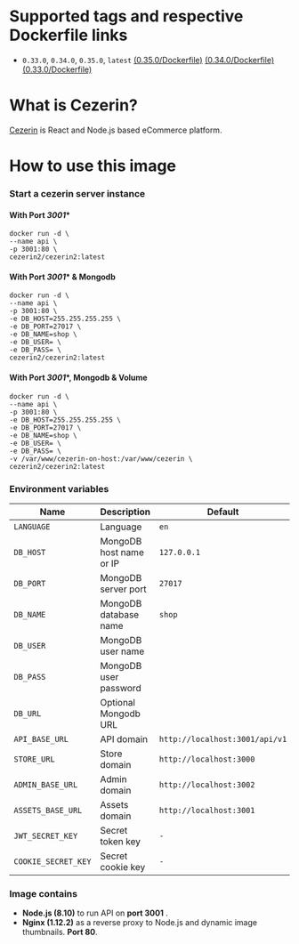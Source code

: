 # Supported tags and respective Dockerfile links

- ```0.33.0```, ```0.34.0```, ```0.35.0```, ```latest```
[(0.35.0/Dockerfile)](https://github.com/cezerin2/docker-cezerin2/blob/v0.35.0/cezerin2/Dockerfile)
[(0.34.0/Dockerfile)](https://github.com/cezerin2/docker-cezerin2/blob/v0.34.0/cezerin2/Dockerfile)
[(0.33.0/Dockerfile)](https://github.com/cezerin2/docker-cezerin2/blob/v0.33.0/images/0.33.0/Dockerfile)


# What is Cezerin?
[Cezerin](https://github.com/cezerin2/cezerin2) is React and Node.js based eCommerce platform.

# How to use this image

### Start a cezerin server instance

#### With Port ***3001****

```shell
docker run -d \
--name api \
-p 3001:80 \
cezerin2/cezerin2:latest
```

#### With Port ***3001**** & Mongodb

```shell
docker run -d \
--name api \
-p 3001:80 \
-e DB_HOST=255.255.255.255 \
-e DB_PORT=27017 \
-e DB_NAME=shop \
-e DB_USER= \
-e DB_PASS= \
cezerin2/cezerin2:latest
```

#### With Port ***3001****, Mongodb & Volume

```shell
docker run -d \
--name api \
-p 3001:80 \
-e DB_HOST=255.255.255.255 \
-e DB_PORT=27017 \
-e DB_NAME=shop \
-e DB_USER= \
-e DB_PASS= \
-v /var/www/cezerin-on-host:/var/www/cezerin \
cezerin2/cezerin2:latest
```

### Environment variables

Name|Description|Default
-|-|-
`LANGUAGE`|Language|`en`
`DB_HOST`|MongoDB host name or IP|`127.0.0.1`
`DB_PORT`|MongoDB server port|`27017`
`DB_NAME`|MongoDB database name|`shop`
`DB_USER`|MongoDB user name|
`DB_PASS`|MongoDB user password|
`DB_URL`|Optional Mongodb URL|
`API_BASE_URL`|API domain|`http://localhost:3001/api/v1`
`STORE_URL`|Store domain|`http://localhost:3000`
`ADMIN_BASE_URL`|Admin domain|`http://localhost:3002`
`ASSETS_BASE_URL`|Assets domain|`http://localhost:3001`
`JWT_SECRET_KEY`|Secret token key|`-`
`COOKIE_SECRET_KEY`|Secret cookie key|`-`


### Image contains

- **Node.js (8.10)** to run
API on **port 3001** .
- **Nginx (1.12.2)** as a reverse proxy to Node.js and dynamic image thumbnails. **Port 80**.

